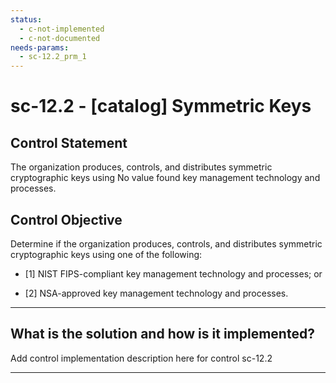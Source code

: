 ```yaml
---
status:
  - c-not-implemented
  - c-not-documented
needs-params:
  - sc-12.2_prm_1
---
```


# sc-12.2 - \[catalog\] Symmetric Keys

## Control Statement

The organization produces, controls, and distributes symmetric cryptographic keys using No value found key management technology and processes.

## Control Objective

Determine if the organization produces, controls, and distributes symmetric cryptographic keys using one of the following:

- \[1\] NIST FIPS-compliant key management technology and processes; or

- \[2\] NSA-approved key management technology and processes.

______________________________________________________________________

## What is the solution and how is it implemented?

Add control implementation description here for control sc-12.2

______________________________________________________________________

